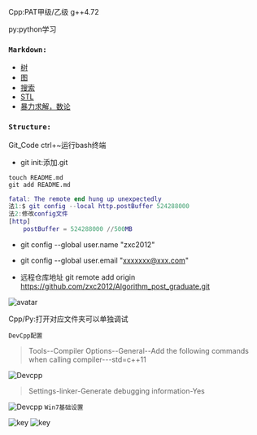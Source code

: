 Cpp:PAT甲级/乙级 g++4.72

py:python学习

### `Markdown:`
 - [树](https://github.com/zxc2012/Algorithm_post_graduate/blob/master/Cpp/markdown/tree.md)
 - [图](https://github.com/zxc2012/Algorithm_post_graduate/blob/master/Cpp/markdown/graph.md)
 - [搜索](https://github.com/zxc2012/Algorithm_post_graduate/blob/master/Cpp/markdown/searching.md)
 - [STL](https://github.com/zxc2012/Algorithm_post_graduate/blob/master/Cpp/markdown/map.md)
 - [暴力求解，数论](https://github.com/zxc2012/Algorithm_post_graduate/blob/master/Cpp/markdown/base.md)

### `Structure:`

Git_Code ctrl+~运行bash终端

- git init:添加.git

```
touch README.md
git add README.md
```
```matlab
fatal: The remote end hung up unexpectedly
法1:$ git config --local http.postBuffer 524288000
法2:修改config文件
[http]
    postBuffer = 524288000 //500MB
``` 
- git config --global user.name "zxc2012"

- git config --global user.email "xxxxxxx@xxx.com"

- 远程仓库地址
git remote add origin https://github.com/zxc2012/Algorithm_post_graduate.git

![avatar](https://img-blog.csdn.net/2018052909403110)

Cpp/Py:打开对应文件夹可以单独调试

`DevCpp配置`
>Tools--Compiler Options--General--Add the following commands when calling compiler---std=c++11

![Devcpp](https://img-blog.csdn.net/20170409111041454)
>Settings-linker-Generate debugging information-Yes

![Devcpp](https://imgconvert.csdnimg.cn/aHR0cHM6Ly9pLmxvbGkubmV0LzIwMTkvMDcvMTkvNWQzMWUyMTc4MDExNjkzNzUwLnBuZw)
`Win7基础设置`

![key](http://www.myexception.cn/img/2013/01/23/1143081857.png)
![key](http://www.myexception.cn/img/2013/01/23/1143081858.png)